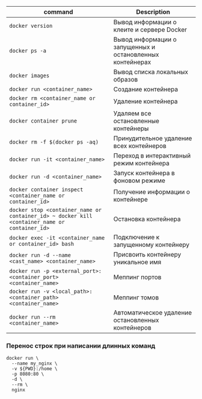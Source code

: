 | command  | Description |
| ------------- | ------------- |
| `docker version` | Вывод информации о клеите и сервере Docker  |
| `docker ps -a`  | Вывод информации о запущенных и остановленных контейнерах  |
| `docker images` | Вывод списка локальных образов |
| `docker run <container_name>`| Создание контейнера |
| `docker rm <container_name or container_id>`| Удаление контейнера |
| `docker container prune` | Удаляем все остановленные контейнеры |
| `docker rm -f $(docker ps -aq)` | Принудительное удаление всех контейнеров |
| `docker run -it <container_name>`| Переход в интерактивный режим контейнера |
| `docker run -d <container_name>` | Запуск контейнера в фоновом режиме |
| `docker container inspect <container_name or container_id>` | Получение информации о контейнере |
| `docker stop <container_name or container_id> ~ docker kill <container_name or container_id> `| Остановка контейнера |
| `docker exec -it <container_name or container_id> bash` | Подключение к запущенному контейнеру |
| `docker run -d --name <cast_name> <container_name>` | Присвоить контейнеру уникальное имя|
| `docker run -p <external_port>:<container_port> <container_name>` | Меппинг портов |
| `docker run -v <local_path>:<container_path> <container_name>` |  Меппинг томов |
| `docker run --rm <container_name>` | Автоматическое удаление остановленных контейнеров |



### Перенос строк при написании длинных команд
```shell
docker run \
  --name my_nginx \
  -v ${PWD}:/home \
  -p 8080:80 \
  -d \
  --rm \
  nginx
```